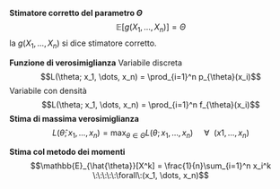 **Stimatore corretto del parametro $\Theta$** 
$$\mathbb{E}[g(X_1, \dots, X_n)] = \Theta$$
la $g(X_1, \dots, X_n)$ si dice stimatore corretto.

**Funzione di verosimiglianza**
Variabile discreta $$L(\theta; x_1, \dots, x_n) = \prod_{i=1}^n p_{\theta}(x_i)$$
Variabile con densità $$L(\theta; x_1, \dots, x_n) = \prod_{i=1}^n f_{\theta}(x_i)$$
**Stima di massima verosimiglianza**
$$L(\hat{\theta}; x_1, \dots, x_n) = \max_{\theta \in \Theta} {L(\theta; x_1, \dots, x_n)} \:\:\:\:\:\forall\:\:(x1, \dots, x_n)$$

**Stima col metodo dei momenti**
$$\mathbb{E}_{\hat{\theta}}[X^k] = \frac{1}{n}\sum_{i=1}^n x_i^k \:\:\:\:\:\forall\:(x_1, \dots, x_n)$$
